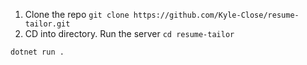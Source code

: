 1. Clone the repo
``git clone https://github.com/Kyle-Close/resume-tailor.git``
2. CD into directory. Run the server
``cd resume-tailor``

``dotnet run .``
